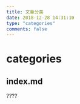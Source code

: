 ```yaml
---
title: 文章分类
date: 2018-12-28 14:31:10
type: "categories"
comments: false
---
```

# categories

## index.md
????
<!--  -->